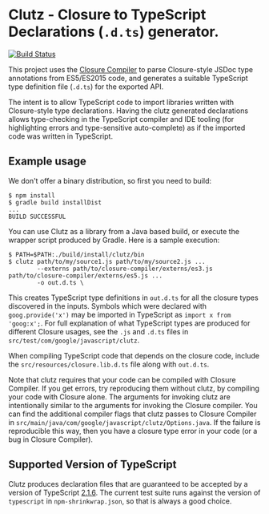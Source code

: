 # Clutz - Closure to TypeScript Declarations (`.d.ts`) generator.








[![Build Status](https://travis-ci.org/angular/clutz.svg?branch=master)](https://travis-ci.org/angular/clutz)

This project uses the
[Closure Compiler](https://developers.google.com/closure/compiler/docs/js-for-compiler)
to parse Closure-style JSDoc type annotations from ES5/ES2015 code, and generates a suitable
TypeScript type definition file (`.d.ts`) for the exported API.

The intent is to allow TypeScript code to import libraries written with Closure-style type
declarations. Having the clutz generated declarations allows type-checking in the
TypeScript compiler and IDE tooling (for highlighting errors and type-sensitive
auto-complete) as if the imported code was written in TypeScript.

## Example usage

We don't offer a binary distribution, so first you need to build:
```shell
$ npm install 
$ gradle build installDist
...
BUILD SUCCESSFUL
```

You can use Clutz as a library from a Java based build, or execute the wrapper script produced by Gradle.
Here is a sample execution:
```shell
$ PATH=$PATH:./build/install/clutz/bin
$ clutz path/to/my/source1.js path/to/my/source2.js ...
        --externs path/to/closure-compiler/externs/es3.js path/to/closure-compiler/externs/es5.js ...
        -o out.d.ts \
```

This creates TypeScript type definitions in `out.d.ts` for all the closure types discovered in the inputs.
Symbols which were declared with `goog.provide('x')` may be imported in TypeScript as `import x from 'goog:x';`.
For full explanation of what TypeScript types are produced for different Closure usages, see the `.js` and `.d.ts`
files in `src/test/com/google/javascript/clutz`.

When compiling TypeScript code that depends on the closure code, include the
`src/resources/closure.lib.d.ts` file along with `out.d.ts`.

Note that clutz requires that your code can be compiled with Closure Compiler.
If you get errors, try reproducing them without clutz, by compiling your code
with Closure alone. The arguments for invoking clutz are intentionally similar
to the arguments for invoking the Closure compiler. You can find the additional
compiler flags that clutz passes to Closure Compiler in
`src/main/java/com/google/javascript/clutz/Options.java`. If the failure is
reproducible this way, then you have a closure type error in your code (or a
bug in Closure Compiler).

## Supported Version of TypeScript
Clutz produces declaration files that are guaranteed to be accepted by a
version of TypeScript
[2.1.6](https://github.com/Microsoft/TypeScript/tree/v2.1.6). The current test
suite runs against the version of `typescript` in `npm-shrinkwrap.json`, so that is
always a good choice.

